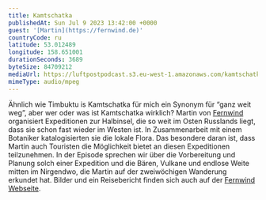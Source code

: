 ```yaml
---
title: Kamtschatka
publishedAt: Sun Jul 9 2023 13:42:00 +0000
guest: '[Martin](https://fernwind.de)'
countryCode: ru
latitude: 53.012489
longitude: 158.651001
durationSeconds: 3689
byteSize: 84709212
mediaUrl: https://luftpostpodcast.s3.eu-west-1.amazonaws.com/kamtschatka.mp3
mimeType: audio/mpeg
---
```


Ähnlich wie Timbuktu is Kamtschatka für mich ein Synonym für “ganz weit weg”, aber wer oder was ist Kamtschatka wirklich? Martin von [Fernwind](https://fernwind.de/) organisiert Expeditionen zur Halbinsel, die so weit im Osten Russlands liegt, dass sie schon fast wieder im Westen ist. In Zusammenarbeit mit einem Botaniker katalogisierten sie die lokale Flora. Das besondere daran ist, dass Martin auch Touristen die Möglichkeit bietet an diesen Expeditionen teilzunehmen.
In der Episode sprechen wir über die Vorbereitung und Planung solch einer Expedition und die Bären, Vulkane und endlose Weite mitten im Nirgendwo, die Martin auf der zweiwöchigen Wanderung erkundet hat. Bilder und ein Reisebericht finden sich auch auf der [Fernwind Webseite](https://fernwind.de/rueckblick/kamtschatka-2021/).
